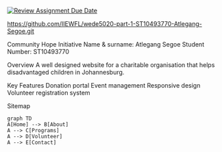 [![Review Assignment Due Date](https://classroom.github.com/assets/deadline-readme-button-22041afd0340ce965d47ae6ef1cefeee28c7c493a6346c4f15d667ab976d596c.svg)](https://classroom.github.com/a/oiFBHqR2)

https://github.com/IIEWFL/wede5020-part-1-ST10493770-Atlegang-Segoe.git

Community Hope Initiative 
Name & surname: Atlegang Segoe
Student Number: ST10493770

Overview 
A well designed website for a charitable organisation that helps disadvantaged children in Johannesburg. 

Key Features 
Donation portal 
Event management 
Responsive design 
Volunteer registration system 

Sitemap 
```mermaid
graph TD
A[Home] --> B[About]
A --> C[Programs]
A --> D[Volunteer]
A --> E[Contact]
